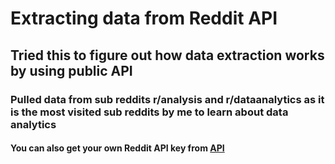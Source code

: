 # Extracting data from Reddit API
## Tried this to figure out how data extraction works by using public API
### Pulled data from sub reddits r/analysis and r/dataanalytics as it is the most visited sub reddits by me to learn about data analytics
#### You can also get your own Reddit API key from [API](https://www.reddit.com/prefs/apps)






